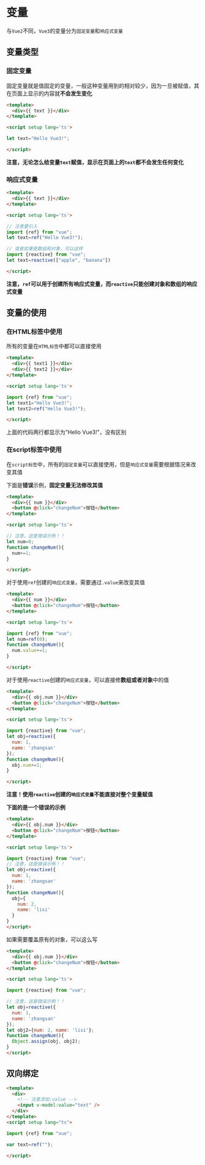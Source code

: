 # 变量

与`Vue2`不同，`Vue3`的变量分为`固定变量`和`响应式变量`

## 变量类型

### 固定变量

固定变量就是值固定的变量，一般这种变量用到的相对较少，因为一旦被赋值，其在页面上显示的内容就**不会发生变化**

```html
<template>
  <div>{{ text }}</div>
</template>

<script setup lang='ts'>

let text="Hello Vue3!";

</script>
```

**注意，无论怎么给变量`text`赋值，显示在页面上的`text`都不会发生任何变化**

### 响应式变量

```html
<template>
  <div>{{ text }}</div>
</template>

<script setup lang='ts'>

// 注意要引入
import {ref} from "vue";
let text=ref("Hello Vue3!");

// 或者如果是数组和对象，可以这样
import {reactive} from "vue";
let text=reactive(["apple", "banana"])

</script>
```

**注意，`ref`可以用于创建所有响应式变量，而`reactive`只能创建对象和数组的响应式变量**

## 变量的使用

### 在HTML标签中使用

所有的变量在`HTML标签`中都可以直接使用

```html
<template>
  <div>{{ text1 }}</div>
  <div>{{ text2 }}</div>
</template>

<script setup lang='ts'>

import {ref} from "vue";
let text1="Hello Vue3!";
let text2=ref("Hello Vue3!");

</script>
```

上面的代码两行都显示为"Hello Vue3!"，没有区别

### 在script标签中使用

在`script标签`中，所有的`固定变量`可以直接使用，但是`响应式变量`需要根据情况来改变其值

下面是**错误**示例，**固定变量无法修改其值**
```html
<template>
  <div>{{ num }}</div>
  <button @click="changeNum">按钮</button>
</template>

<script setup lang='ts'>

// 注意，这是错误示例！！
let num=0;
function changeNum(){
  num+=1;
}

</script>
```

对于使用`ref`创建的`响应式变量`，需要通过`.value`来改变其值

```html
<template>
  <div>{{ num }}</div>
  <button @click="changeNum">按钮</button>
</template>

<script setup lang='ts'>

import {ref} from "vue";
let num=ref(0);
function changeNum(){
  num.value+=1;
}

</script>
```

对于使用`reactive`创建的`响应式变量`，可以直接修**数组或者对象**中的值

```html
<template>
  <div>{{ obj.num }}</div>
  <button @click="changeNum">按钮</button>
</template>

<script setup lang='ts'>

import {reactive} from "vue";
let obj=reactive({
  num: 1,
  name: 'zhangsan'
});
function changeNum(){
  obj.num+=1;
}

</script>
```

**注意！使用`reactive`创建的`响应式变量`不能直接对整个变量赋值**

**下面的是一个错误的示例**

```html
<template>
  <div>{{ obj.num }}</div>
  <button @click="changeNum">按钮</button>
</template>

<script setup lang='ts'>

import {reactive} from "vue";
// 注意，这是错误示例！！
let obj=reactive({
  num: 1,
  name: 'zhangsan'
});
function changeNum(){
  obj={
    num: 2,
    name: 'lisi'
  }
}
</script>
```

如果需要覆盖原有的对象，可以这么写

```html
<template>
  <div>{{ obj.num }}</div>
  <button @click="changeNum">按钮</button>
</template>

<script setup lang='ts'>

import {reactive} from "vue";

// 注意，这是错误示例！！
let obj=reactive({
  num: 1,
  name: 'zhangsan'
});
let obj2={num: 2, name: 'lisi'};
function changeNum(){
  Object.assign(obj, obj2);
}
</script>
```

## 双向绑定
```html
<template>
  <div>
    <!-- 注意添加:value -->
    <input v-model:value="text" />
  </div>
</template>
<script setup lang="ts">

import {ref} from "vue";

var text=ref("");

</script>
```